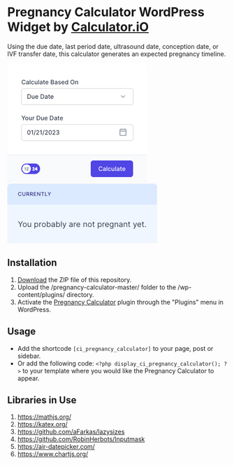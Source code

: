 # Pregnancy Calculator WordPress Widget by [Calculator.iO](https://www.calculator.io/ "Calculator.iO Homepage")

Using the due date, last period date, ultrasound date, conception date, or IVF transfer date, this calculator generates an expected pregnancy timeline.

![Pregnancy Calculator Input Form](/assets/images/screenshot-1.png "Pregnancy Calculator Input Form")
![Pregnancy Calculator Calculation Results](/assets/images/screenshot-2.png "Pregnancy Calculator Calculation Results")

## Installation

1. [Download](https://github.com/pub-calculator-io/age-calculator/archive/refs/heads/master.zip) the ZIP file of this repository.
2. Upload the /pregnancy-calculator-master/ folder to the /wp-content/plugins/ directory.
3. Activate the [Pregnancy Calculator](https://www.calculator.io/pregnancy-calculator/ "Pregnancy Calculator Homepage") plugin through the "Plugins" menu in WordPress.

## Usage
* Add the shortcode `[ci_pregnancy_calculator]` to your page, post or sidebar.
* Or add the following code: `<?php display_ci_pregnancy_calculator(); ?>` to your template where you would like the Pregnancy Calculator to appear.

## Libraries in Use
1. https://mathjs.org/
2. https://katex.org/
3. https://github.com/aFarkas/lazysizes
4. https://github.com/RobinHerbots/Inputmask
5. https://air-datepicker.com/
6. https://www.chartjs.org/
